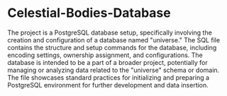 # Celestial-Bodies-Database

The project is a PostgreSQL database setup, specifically involving the creation and configuration of a database named "universe." The SQL file contains the structure and setup commands for the database, including encoding settings, ownership assignment, and configurations. The database is intended to be a part of a broader project, potentially for managing or analyzing data related to the "universe" schema or domain. The file showcases standard practices for initializing and preparing a PostgreSQL environment for further development and data insertion. 
